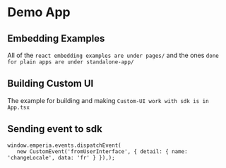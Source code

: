 # Demo App

## Embedding Examples

All of the `react embedding examples are under pages/` and the ones `done for plain apps are under standalone-app/`

## Building Custom UI

The example for building and making `Custom-UI work with sdk is in App.tsx`

## Sending event to sdk

```
window.emperia.events.dispatchEvent(
   new CustomEvent('fromUserInterface', { detail: { name: 'changeLocale', data: 'fr' } }),);
```
